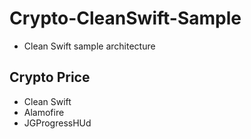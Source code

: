 # Crypto-CleanSwift-Sample
* Clean Swift sample architecture
## Crypto Price
+ Clean Swift
+ Alamofire
+ JGProgressHUd
